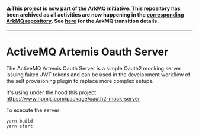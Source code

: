 #### :warning:This project is now part of the ArkMQ initiative. This repository has been archived as all activities are now happening in the [corresponding ArkMQ repository](https://github.com/arkmq-org/activemq-artemis-mock-oauth-server). See [here](https://artemiscloud.io/community/transition/) for the ArkMQ transition details.

---

# ActiveMQ Artemis Oauth Server

The ActiveMQ Artemis Oauth Server is a simple Oauth2 mocking server issuing
faked JWT tokens and can be used in the development workflow of the self
provisioning plugin to replace more complex setups.

It's using under the hood this project: https://www.npmjs.com/package/oauth2-mock-server

To execute the server:

```
yarn build
yarn start
```
